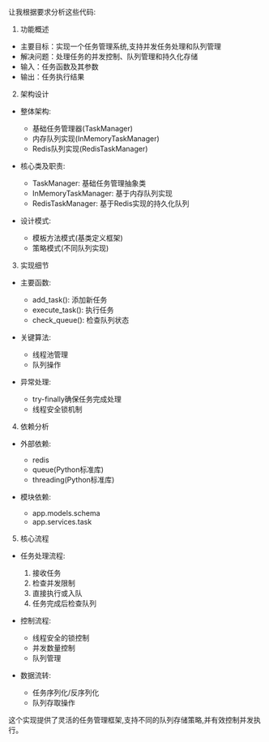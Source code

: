 让我根据要求分析这些代码:

1. 功能概述
- 主要目标：实现一个任务管理系统,支持并发任务处理和队列管理
- 解决问题：处理任务的并发控制、队列管理和持久化存储
- 输入：任务函数及其参数
- 输出：任务执行结果

2. 架构设计
- 整体架构:
  - 基础任务管理器(TaskManager)
  - 内存队列实现(InMemoryTaskManager) 
  - Redis队列实现(RedisTaskManager)

- 核心类及职责:
  - TaskManager: 基础任务管理抽象类
  - InMemoryTaskManager: 基于内存队列实现
  - RedisTaskManager: 基于Redis实现的持久化队列

- 设计模式:
  - 模板方法模式(基类定义框架)
  - 策略模式(不同队列实现)

3. 实现细节
- 主要函数:
  - add_task(): 添加新任务
  - execute_task(): 执行任务
  - check_queue(): 检查队列状态
  
- 关键算法:
  - 线程池管理
  - 队列操作

- 异常处理:
  - try-finally确保任务完成处理
  - 线程安全锁机制

4. 依赖分析
- 外部依赖:
  - redis
  - queue(Python标准库)
  - threading(Python标准库)

- 模块依赖:
  - app.models.schema
  - app.services.task

5. 核心流程
- 任务处理流程:
  1. 接收任务
  2. 检查并发限制
  3. 直接执行或入队
  4. 任务完成后检查队列

- 控制流程:
  - 线程安全的锁控制
  - 并发数量控制
  - 队列管理

- 数据流转:
  - 任务序列化/反序列化
  - 队列存取操作

这个实现提供了灵活的任务管理框架,支持不同的队列存储策略,并有效控制并发执行。